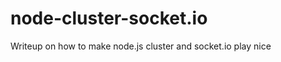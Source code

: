 node-cluster-socket.io
======================

Writeup on how to make node.js cluster and socket.io play nice
